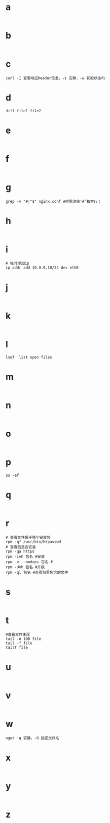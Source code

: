 # a
```

```
# b
```

```
# c
```
curl -I 查看响应header信息，-s 安静，-w 获取状态吗
```
# d
```
diff file1 file2
```
# e
```

```
# f
```

```
# g
```
grep -v "#|^$" nginx.conf #排除注释‘#’和空行；
```
# h
```

```
# i
```
# 临时添加ip
ip addr add 10.0.0.10/24 dev eth0
```
# j
```

```
# k
```

```
# l
```
lsof  list open files
```
# m
```

```
# n
```

```
# o
```

```
# p
```
ps -ef
```
# q
```

```
# r
```
# 查看文件属于哪个安装包
rpm -qf /usr/bin/htpasswd
# 查看包是否安装
rpm -qa httpd
rpm -ivh 包名 #安装
rpm -e --nodeps 包名 #
rpm -Uvh 包名 #升级
rpm -ql 包名 #查看包里包含的文件
```
# s
```

```
# t
```
#查看文件末尾
tail -n 100 file
tail -f file
tailf file
```
# u
```

```
# v
```

```
# w
```
wget -q 安静，-O 指定文件名
```
# x
```

```
# y
```

```
# z
```

```
